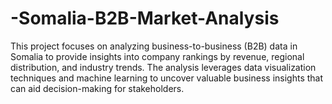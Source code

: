 # -Somalia-B2B-Market-Analysis
This project focuses on analyzing business-to-business (B2B) data in Somalia to provide insights into company rankings by revenue, regional distribution, and industry trends. The analysis leverages data visualization techniques and machine learning to uncover valuable business insights that can aid decision-making for stakeholders.
